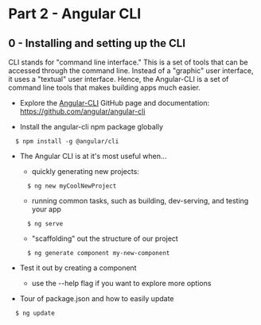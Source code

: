 # Part 2 - Angular CLI
## 0 - Installing and setting up the CLI

CLI stands for "command line interface." This is a set of tools that can be accessed through the command line. Instead of a "graphic" user interface, it uses a "textual" user interface. Hence, the Angular-CLI is a set of command line tools that makes building apps much easier.

* Explore the [Angular-CLI](https://github.com/angular/angular-cli) GitHub page and documentation: https://github.com/angular/angular-cli

* Install the angular-cli npm package globally
```
  $ npm install -g @angular/cli
```
* The Angular CLI is at it's most useful when...

    * quickly generating new projects:
    ```
      $ ng new myCoolNewProject
    ```

    * running common tasks, such as building, dev-serving, and testing your app
    ```
      $ ng serve
    ```

    * "scaffolding" out the structure of our project
    ```
      $ ng generate component my-new-component
    ```

* Test it out by creating a component

    * use the --help flag if you want to explore more options

* Tour of package.json and how to easily update

```
  $ ng update
```

